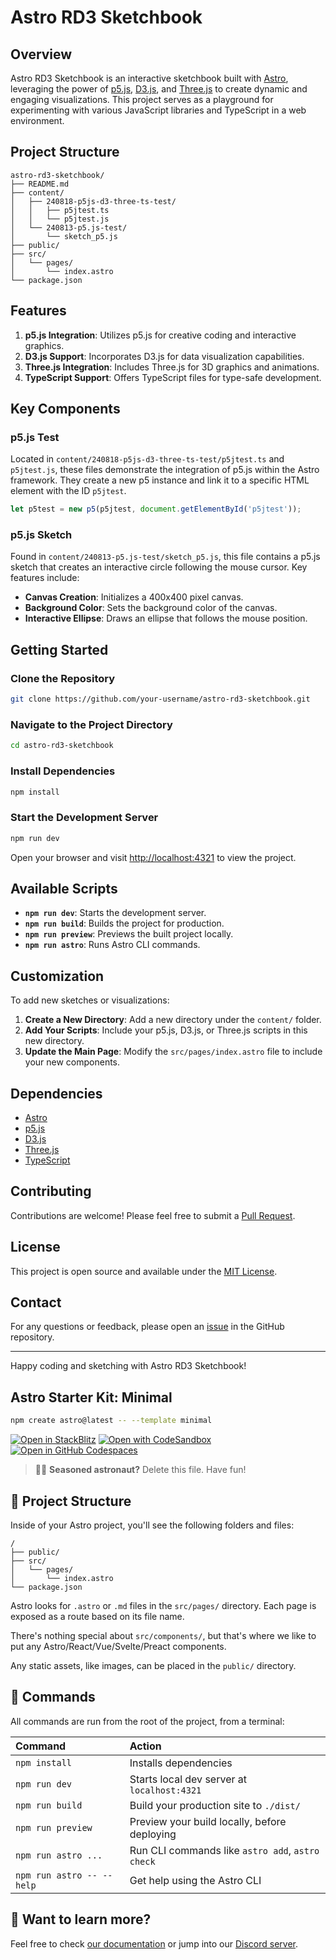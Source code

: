 # Astro RD3 Sketchbook

## Overview

Astro RD3 Sketchbook is an interactive sketchbook built with [Astro](https://astro.build/), leveraging the power of [p5.js](https://p5js.org/), [D3.js](https://d3js.org/), and [Three.js](https://threejs.org/) to create dynamic and engaging visualizations. This project serves as a playground for experimenting with various JavaScript libraries and TypeScript in a web environment.

## Project Structure

```
astro-rd3-sketchbook/
├── README.md
├── content/
│   ├── 240818-p5js-d3-three-ts-test/
│   │   ├── p5jtest.ts
│   │   └── p5jtest.js
│   └── 240813-p5.js-test/
│       └── sketch_p5.js
├── public/
├── src/
│   └── pages/
│       └── index.astro
└── package.json
```

## Features

1. **p5.js Integration**: Utilizes p5.js for creative coding and interactive graphics.
2. **D3.js Support**: Incorporates D3.js for data visualization capabilities.
3. **Three.js Integration**: Includes Three.js for 3D graphics and animations.
4. **TypeScript Support**: Offers TypeScript files for type-safe development.

## Key Components

### p5.js Test

Located in `content/240818-p5js-d3-three-ts-test/p5jtest.ts` and `p5jtest.js`, these files demonstrate the integration of p5.js within the Astro framework. They create a new p5 instance and link it to a specific HTML element with the ID `p5jtest`.

```typescript
let p5test = new p5(p5jtest, document.getElementById('p5jtest'));
```

### p5.js Sketch

Found in `content/240813-p5.js-test/sketch_p5.js`, this file contains a p5.js sketch that creates an interactive circle following the mouse cursor. Key features include:

- **Canvas Creation**: Initializes a 400x400 pixel canvas.
- **Background Color**: Sets the background color of the canvas.
- **Interactive Ellipse**: Draws an ellipse that follows the mouse position.

## Getting Started

### Clone the Repository

```bash
git clone https://github.com/your-username/astro-rd3-sketchbook.git
```

### Navigate to the Project Directory

```bash
cd astro-rd3-sketchbook
```

### Install Dependencies

```bash
npm install
```

### Start the Development Server

```bash
npm run dev
```

Open your browser and visit [http://localhost:4321](http://localhost:4321) to view the project.

## Available Scripts

- **`npm run dev`**: Starts the development server.
- **`npm run build`**: Builds the project for production.
- **`npm run preview`**: Previews the built project locally.
- **`npm run astro`**: Runs Astro CLI commands.

## Customization

To add new sketches or visualizations:

1. **Create a New Directory**: Add a new directory under the `content/` folder.
2. **Add Your Scripts**: Include your p5.js, D3.js, or Three.js scripts in this new directory.
3. **Update the Main Page**: Modify the `src/pages/index.astro` file to include your new components.

## Dependencies

- [Astro](https://astro.build/)
- [p5.js](https://p5js.org/)
- [D3.js](https://d3js.org/)
- [Three.js](https://threejs.org/)
- [TypeScript](https://www.typescriptlang.org/)

## Contributing

Contributions are welcome! Please feel free to submit a [Pull Request](https://github.com/your-username/astro-rd3-sketchbook/pulls).

## License

This project is open source and available under the [MIT License](LICENSE).

## Contact

For any questions or feedback, please open an [issue](https://github.com/your-username/astro-rd3-sketchbook/issues) in the GitHub repository.

---

Happy coding and sketching with Astro RD3 Sketchbook!

## Astro Starter Kit: Minimal

```sh
npm create astro@latest -- --template minimal
```

[![Open in StackBlitz](https://developer.stackblitz.com/img/open_in_stackblitz.svg)](https://stackblitz.com/github/withastro/astro/tree/latest/examples/minimal)
[![Open with CodeSandbox](https://assets.codesandbox.io/github/button-edit-lime.svg)](https://codesandbox.io/p/sandbox/github/withastro/astro/tree/latest/examples/minimal)
[![Open in GitHub Codespaces](https://github.com/codespaces/badge.svg)](https://codespaces.new/withastro/astro?devcontainer_path=.devcontainer/minimal/devcontainer.json)

> 🧑‍🚀 **Seasoned astronaut?** Delete this file. Have fun!

## 🚀 Project Structure

Inside of your Astro project, you'll see the following folders and files:

```text
/
├── public/
├── src/
│   └── pages/
│       └── index.astro
└── package.json
```

Astro looks for `.astro` or `.md` files in the `src/pages/` directory. Each page is exposed as a route based on its file name.

There's nothing special about `src/components/`, but that's where we like to put any Astro/React/Vue/Svelte/Preact components.

Any static assets, like images, can be placed in the `public/` directory.

## 🧞 Commands

All commands are run from the root of the project, from a terminal:

| Command                   | Action                                           |
| :------------------------ | :----------------------------------------------- |
| `npm install`             | Installs dependencies                            |
| `npm run dev`             | Starts local dev server at `localhost:4321`      |
| `npm run build`           | Build your production site to `./dist/`          |
| `npm run preview`         | Preview your build locally, before deploying     |
| `npm run astro ...`       | Run CLI commands like `astro add`, `astro check` |
| `npm run astro -- --help` | Get help using the Astro CLI                     |

## 👀 Want to learn more?

Feel free to check [our documentation](https://docs.astro.build) or jump into our [Discord server](https://astro.build/chat).
